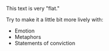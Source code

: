 This text is very "flat." 

Try to make it a little bit more lively with:

- Emotion 
- Metaphors 
- Statements of conviction 